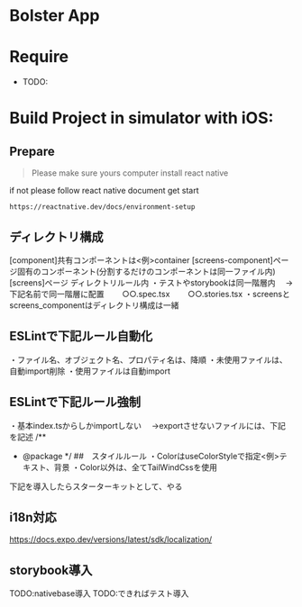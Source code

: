 # Bolster App

# Require

- TODO:

# Build Project in simulator with iOS:

## Prepare

> Please make sure yours computer install react native

if not please follow react native document get start

```
https://reactnative.dev/docs/environment-setup
```

## ディレクトリ構成
[component]共有コンポーネントは<例>container
[screens-component]ページ固有のコンポーネント(分割するだけのコンポーネントは同一ファイル内)
[screens]ページ
ディレクトリルール内
・テストやstorybookは同一階層内
　→下記名前で同一階層に配置
　　○○.spec.tsx
　　○○.stories.tsx
・screensとscreens_componentはディレクトリ構成は一緒

## ESLintで下記ルール自動化
・ファイル名、オブジェクト名、プロパティ名は、降順
・未使用ファイルは、自動import削除
・使用ファイルは自動import
## ESLintで下記ルール強制
・基本index.tsからしかimportしない
　→exportさせないファイルには、下記を記述
/**
 * @package
 */
##　スタイルルール
・ColorはuseColorStyleで指定<例>テキスト、背景
・Color以外は、全てTailWindCssを使用

下記を導入したらスターターキットとして、やる
## i18n対応

https://docs.expo.dev/versions/latest/sdk/localization/

## storybook導入
TODO:nativebase導入
TODO:できればテスト導入
